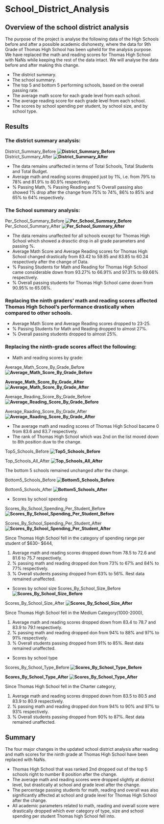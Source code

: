 # **School_District_Analysis**

## **Overview of the school district analysis**
The purpose of the project is analyse the following data of the High Schools before and after a possible academic dishonesty, where the data for 9th Grade of Thomas High School has been upheld for the analysis purpose. We have replaced the math and reading scores for Thomas High School with NaNs while keeping the rest of the data intact. We will analyse the data before and after making this change.
* The district summary.
* The school summary.
* The top 5 and bottom 5 performing schools, based on the overall passing rate.
* The average math score for each grade level from each school.
* The average reading score for each grade level from each school.
* The scores by school spending per student, by school size, and by school type.

## **Results**
### The district summary analysis:	
District_Summary_Before
**![District_Summary_Before](./Resources/district_summary_before.png)**
District_Summary_After
**![District_Summary_After](./Resources/district_summary_after.png)**

* The data remains unaffected in terms of Total Schools, Total Students and Total Budget. 
* Average math and reading scores dropped just by 1%, i.e. from 79% to 78% and 81.9% to 80.9% respectively.
* % Passing Math, % Passing Reading and % Overall passing also showed 1% drop after the change from 75% to 74%, 86% to 85% and 65% to 64% respectively.

### The School summary analysis:
Per_School_Summary_Before
**![Per_School_Summary_Before](./Resources/per_school_summary_before.png)**
Per_School_Summary_After
**![Per_School_Summary_After](./Resources/per_school_summary_after.png)**

* The data remains unaffected for all schools except for Thomas High School which showed a drasctic drop in all grade parameters and passing %.
* Average Math Score and Average Reading scores for Thomas High School changed drastically from 83.42 to 59.85 and 83.85 to 60.24 respectively after the change of Data.
* % Passing Students for Math and Reading for Thomas High School came considerable down from 93.27% to 66.91% and 97.31% to 69.66% respectively.
* % Overall passing students for Thomas High School came down from 90.95% to 65.08%.

### Replacing the ninth graders’ math and reading scores affected Thomas High School’s performance drastically when compared to other schools.
* Average Math Score and Average Reading scores dropped to 23-25.
* % Passing Students for Math and Reading dropped to almost 27%.
* % Overall passing students dropped to almost 25%.

### Replacing the ninth-grade scores affect the following:
* Math and reading scores by grade:

Average_Math_Score_By_Grade_Before
**![Average_Math_Score_By_Grade_Before](./Resources/average_math_score_by_grade_before.png)**

**Average_Math_Score_By_Grade_After**
**![Average_Math_Score_By_Grade_After](./Resources/average_math_score_by_grade_after.png)**

Average_Reading_Score_By_Grade_Before
**![Average_Reading_Score_By_Grade_Before](./Resources/average_reading_score_by_grade_before.png)**

Average_Raading_Score_By_Grade_After
**![Average_Raading_Score_By_Grade_After](./Resources/average_reading_score_by_grade_after.png)**

* The average math and reading scores of Thomas High School bacame 0 from 83.6 and 83.7 respectively.
* The rank of Thomas High School which was 2nd on the list moved down to 8th position duw to the change.

Top5_Schools_Before
**![Top5_Schools_Before](./Resources/top5_schools_before.png)** 

Top_Schools_All_After
**![Top_Schools_All_After](./Resources/top_schools_all_after.png)** 

The bottom 5 schools remained unchanged after the change.

Bottom5_Schools_Before
**![Bottom5_Schools_Before](./Resources/bottom5_schools_before.png)** 

Bottom5_Schools_After
**![Bottom5_Schools_After](./Resources/bottom5_schools_after.png)** 

* Scores by school spending

Scores_By_School_Spending_Per_Student_Before
**![Scores_By_School_Spending_Per_Student_Before](./Resources/scores_by_school_spending_per_student_before.png)**

Scores_By_School_Spending_Per_Student_After
**![Scores_By_School_Spending_Per_Student_After](./Resources/scores_by_school_spending_per_student_after.png)**

Since Thomas High School fell in the category of spending range per student of $630- $644, 
1. Average math and reading scores dropped down from 78.5 to 72.6 and 81.6 to 75.7 respectively.
2. % passing math and reading dropped don from 73% to 67% and 84% to 77% respectively.
3. % Overall students passing dropped from 63% to 56%.
Rest data remained unaffected.

* Scores by school size
Scores_By_School_Size_Before
**![Scores_By_School_Size_Before](./Resources/scores_by_school_size_before.png)**

Scores_By_School_Size_After
**![Scores_By_School_Size_After](./Resources/scores_by_school_size_after.png)**

Since Thomas High School fell in the Medium Category(1000-2000), 
1. Average math and reading scores dropped down from 83.4 to 78.7 and 83.9 to 79.1 respectively.
2. % passing math and reading dropped don from 94% to 88% and 97% to 91% respectively.
3. % Overall students passing dropped from 91% to 85%.
Rest data remained unaffected.


* Scores by school type

Scores_By_School_Type_Before
**![Scores_By_School_Type_Before](./Resources/scores_by_school_type_before.png)**

**Scores_By_School_Type_After**
**![Scores_By_School_Type_After](./Resources/scores_by_school_type_after.png)**

Since Thomas High School fell in the Charter category, 
1. Average math and reading scores dropped down from 83.5 to 80.5 and 83.9 to 80.9 respectively.
2. % passing math and reading dropped don from 94% to 90% and 97% to 93% respectively.
3. % Overall students passing dropped from 90% to 87%.
Rest data remained unaffected.

## Summary
The four major changes in the updated school district analysis after reading and math scores for the ninth grade at Thomas High School have been replaced with NaNs.
* Thomas High School that was ranked 2nd dropped out of the top 5 schools right to number 8 position after the change.
* The average math and reading scores were dropped slightly at district level, but drastically at school and grade level after the change.
* The percentage passing students for math, reading and overall was also significantly affected at school and grade level for Thomas High School after the change.
* All academic parameters related to math, reading and overall score were drastically dropped which ever category of type, size and school spending per student Thomas high School fell into. 


